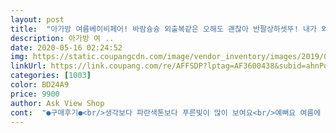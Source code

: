 ```yaml
---
layout: post 
title:  "아가방 여름베이비페어! 바람슝슝 외출복같은 오해도 괜찮아 반팔상하셋뚜! 내가 외출했는데 실내복인줄 몰라몰라 기특햐 상하셋뚜!" 
description: 아가방 여 ..
date: 2020-05-16 02:24:52 
img: https://static.coupangcdn.com/image/vendor_inventory/images/2019/03/16/11/5/25ee4bc5-6ea2-41a2-9ff7-f82945e802ce.jpg 
linkUrl: https://link.coupang.com/re/AFFSDP?lptag=AF3600438&subid=ahnPublicAsk&pageKey=1399932358&itemId=2435031476&vendorItemId=4506700369&traceid=V0-113-f76213f125b2ce75 
categories: [1003] 
color: BD24A9 
price: 9900 
author: Ask View Shop 
cont:  "●구매후기●<br/>생각보다 파란색톤보다 푸른빛이 많이 보여요<br/>예뻐요 여름에 집에서 또 외출복으로 잘 입힐것 같아요<br/>외출용옷으로 좋은거같아요 귀여워요<br/>" 
---
```

